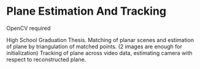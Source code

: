 # Plane Estimation And Tracking
OpenCV required

High School Graduation Thesis.
Matching of planar scenes and estimation of plane by triangulation of matched points. (2 images are enough for initialization)
Tracking of plane across video data, estimating camera with respect to reconstructed plane.
